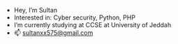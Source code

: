 - Hey, I’m Sultan
- Interested in: Cyber security, Python, PHP
- I’m currently studying at CCSE at University of Jeddah
- 📫 sultanxx575@gmail.com

